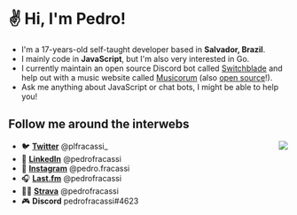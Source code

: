 # ✌ Hi, I'm Pedro!

- I'm a 17-years-old self-taught developer based in **Salvador, Brazil**.
- I mainly code in **JavaScript**, but I'm also very interested in Go. 
- I currently maintain an open source Discord bot called [Switchblade](http://github.com/SwitchbladeBot) and help out with a music website called [Musicorum](http://musicorumapp.com) (also [open source](http://github.com/musicorum-app)!).
- Ask me anything about JavaScript or chat bots, I might be able to help you!

## Follow me around the interwebs

<a href="https://support.switchblade.xyz">
<img src="https://invidget.switchblade.xyz/2FB8wDG" align="right">
</a>

- 🐦 **[Twitter](http://twitter.com/plfracassi_)** @plfracassi_
- 💼 **[LinkedIn](https://www.linkedin.com/in/pedrofracassi/)** @pedrofracassi
- 📸 **[Instagram](http://instagram.com/pedro.fracassi)** @pedro.fracassi
- 🎧 **[Last.fm](https://www.last.fm/user/pedrofracassi)** @pedrofracassi
- 🚴‍♂️ **[Strava](https://www.strava.com/athletes/pedrofracassi)** @pedrofracassi 
- 🎮 **Discord** pedrofracassi#4623